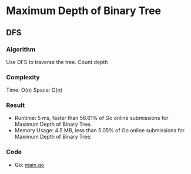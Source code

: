 # Maximum Depth of Binary Tree
## DFS
### Algorithm
Use DFS to traverse the tree.
Count depth
### Complexity
Time: O(n)
Space: O(n)
### Result
- Runtime: 5 ms, faster than 56.61% of Go online submissions for Maximum Depth of Binary Tree.
- Memory Usage: 4.5 MB, less than 5.05% of Go online submissions for Maximum Depth of Binary Tree.
### Code
- Go: [main.go](#maingo)
